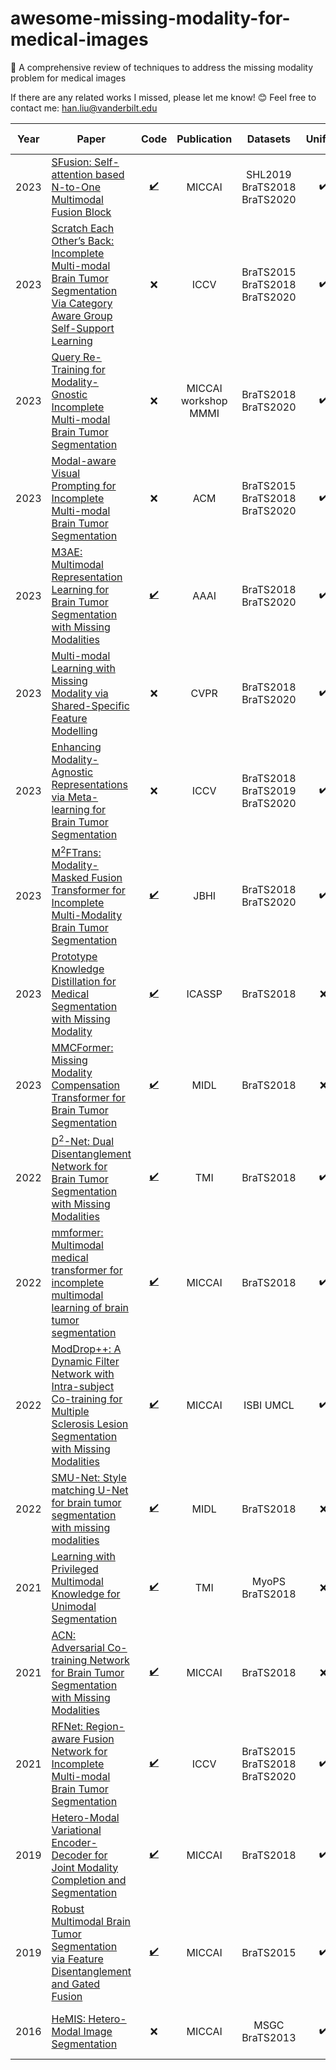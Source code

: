 # awesome-missing-modality-for-medical-images
📝 A comprehensive review of techniques to address the missing modality problem for medical images

If there are any related works I missed, please let me know! 😊 Feel free to contact me: han.liu@vanderbilt.edu



| Year | Paper | Code | Publication | Datasets | Unified | Reported results |
| :---: | --- | :---: | :---: | :---: | :---: | :---: |
| 2023 | [SFusion: Self-attention based N-to-One Multimodal Fusion Block](https://arxiv.org/pdf/2208.12776.pdf) | [:heavy_check_mark:](https://github.com/scut-cszcl/SFusion) | MICCAI  | SHL2019 BraTS2018 BraTS2020 | :heavy_check_mark: | > H-UVED, ACN, D2Net, GFF |
| 2023 | [Scratch Each Other’s Back: Incomplete Multi-modal Brain Tumor Segmentation Via Category Aware Group Self-Support Learning](https://openaccess.thecvf.com/content/ICCV2023/papers/Qiu_Scratch_Each_Others_Back_Incomplete_Multi-Modal_Brain_Tumor_Segmentation_via_ICCV_2023_paper.pdf) | :x: | ICCV  | BraTS2015 BraTS2018 BraTS2020 | :heavy_check_mark: | > H-UVED, RobustSeg, RFNet, mmformer |
| 2023 | [Query Re-Training for Modality-Gnostic Incomplete Multi-modal Brain Tumor Segmentation](https://chendl02.github.io/data/MICCAI2023-Query%20Re-Training%20for%20Modality-Gnostic%20and%20Robust%20Incomplete%20Multi-modal%20Brain%20Tumor%20Segmentation.pdf) | :x: | MICCAI workshop MMMI  | BraTS2018 BraTS2020 | :heavy_check_mark: | > H-UVED, RobustSeg, RFNet, mmformer |
| 2023 | [Modal-aware Visual Prompting for Incomplete Multi-modal Brain Tumor Segmentation](https://dl.acm.org/doi/pdf/10.1145/3581783.3611712) | :x: | ACM  | BraTS2015 BraTS2018 BraTS2020 | :heavy_check_mark: | > HeMIS, H-UVED, RobustSeg, mmformer |
| 2023 | [M3AE: Multimodal Representation Learning for Brain Tumor Segmentation with Missing Modalities](https://arxiv.org/pdf/2303.05302.pdf) | [:heavy_check_mark:](https://github.com/ccarliu/m3ae) | AAAI  | BraTS2018 BraTS2020 | :heavy_check_mark: | > H-UVED, ACN, SMU-Net, RFNet |
| 2023 | [Multi-modal Learning with Missing Modality via Shared-Specific Feature Modelling](https://arxiv.org/pdf/2307.14126.pdf) | :x: | CVPR  | BraTS2018 BraTS2020 | :heavy_check_mark: | > HeMIS, H-UVED, RobustSeg, mmformer, ACN, KD-Net |
| 2023 | [Enhancing Modality-Agnostic Representations via Meta-learning for Brain Tumor Segmentation](https://openaccess.thecvf.com/content/ICCV2023/papers/Konwer_Enhancing_Modality-Agnostic_Representations_via_Meta-Learning_for_Brain_Tumor_Segmentation_ICCV_2023_paper.pdf) | :x: | ICCV  | BraTS2018 BraTS2019 BraTS2020 | :heavy_check_mark: | > HeMIS, H-UVED, D2-Net, ACN, RFNet, mmformer |
| 2023 | [M<sup>2</sup>FTrans: Modality-Masked Fusion Transformer for Incomplete Multi-Modality Brain Tumor Segmentation](https://ieeexplore-ieee-org.proxy.library.vanderbilt.edu/stamp/stamp.jsp?tp=&arnumber=10288381) | [:heavy_check_mark:](https://github.com/Jun-Jie-Shi/M2FTrans) | JBHI  | BraTS2018 BraTS2020 | :heavy_check_mark: | > HeMIS, H-UVED, RobustSeg, RFNet, mmformer, ACN, SMU-Net |
| 2023 | [Prototype Knowledge Distillation for Medical Segmentation with Missing Modality](https://arxiv.org/pdf/2303.09830.pdf) | [:heavy_check_mark:](https://github.com/SakurajimaMaiii/ProtoKD) | ICASSP  | BraTS2018 | :x: | > H-UVED, KD-Net, PMKL |
| 2023 | [MMCFormer: Missing Modality Compensation Transformer for Brain Tumor Segmentation](https://openreview.net/pdf?id=PD0ASSmvlE) | [:heavy_check_mark:](https://github.com/xmindflow/MMCFormer) | MIDL | BraTS2018 | :x: | > HeMIS, H-UVED, ACN, SMU |
| 2022 | [D<sup>2</sup>-Net: Dual Disentanglement Network for Brain Tumor Segmentation with Missing Modalities](https://ieeexplore-ieee-org.proxy.library.vanderbilt.edu/stamp/stamp.jsp?tp=&arnumber=9775681) | [:heavy_check_mark:](https://github.com/CityU-AIM-Group/D2Net) | TMI | BraTS2018 | :heavy_check_mark: | > HeMIS, H-UVED, KD-net, ACN, RobustSeg |
| 2022 | [mmformer: Multimodal medical transformer for incomplete multimodal learning of brain tumor segmentation](https://arxiv.org/pdf/2206.02425.pdf) | [:heavy_check_mark:](https://github.com/YaoZhang93/mmFormer) | MICCAI | BraTS2018 | :heavy_check_mark: | > HeMIS, H-UVED; < ACN |
| 2022 | [ModDrop++: A Dynamic Filter Network with Intra-subject Co-training for Multiple Sclerosis Lesion Segmentation with Missing Modalities](https://arxiv.org/pdf/2203.04959.pdf) | [:heavy_check_mark:](https://github.com/han-liu/ModDropPlusPlus) | MICCAI | ISBI UMCL | :heavy_check_mark: | > modality dropout |
| 2022 | [SMU-Net: Style matching U-Net for brain tumor segmentation with missing modalities](https://arxiv.org/pdf/2204.02961.pdf) | [:heavy_check_mark:](https://github.com/rezazad68/smunet) | MIDL | BraTS2018 | :x: | > HeMIS, H-UVED, ACN |
| 2021 | [Learning with Privileged Multimodal Knowledge for Unimodal Segmentation](https://ieeexplore-ieee-org.proxy.library.vanderbilt.edu/stamp/stamp.jsp?tp=&arnumber=9567675) | [:heavy_check_mark:](https://github.com/cchen-cc/PMKL) | TMI | MyoPS BraTS2018 | :x: | > RobustSeg, SynthesisNet, KD-Net |
| 2021 | [ACN: Adversarial Co-training Network for Brain Tumor Segmentation with Missing Modalities](https://arxiv.org/pdf/2106.14591.pdf) | [:heavy_check_mark:](https://github.com/Wangyixinxin/ACN) | MICCAI | BraTS2018 | :x: | > HeMIS, H-UVED, KD-Net |
| 2021 | [RFNet: Region-aware Fusion Network for Incomplete Multi-modal Brain Tumor Segmentation](https://openaccess.thecvf.com/content/ICCV2021/papers/Ding_RFNet_Region-Aware_Fusion_Network_for_Incomplete_Multi-Modal_Brain_Tumor_Segmentation_ICCV_2021_paper.pdf) | [:heavy_check_mark:](https://github.com/dyh127/RFNet) | ICCV | BraTS2015 BraTS2018 BraTS2020 | :heavy_check_mark: | > HeMIS, H-UVED, RobustSeg |
| 2019 | [Hetero-Modal Variational Encoder-Decoder for Joint Modality Completion and Segmentation](https://arxiv.org/pdf/1907.11150.pdf) | [:heavy_check_mark:](https://github.com/ReubenDo/U-HVED) | MICCAI | BraTS2018 | :heavy_check_mark: | > HeMIS, H-HeMIS; < Ind. model |
| 2019 | [Robust Multimodal Brain Tumor Segmentation via Feature Disentanglement and Gated Fusion](https://arxiv.org/pdf/2002.09708.pdf) | [:heavy_check_mark:](https://github.com/cchen-cc/Robust-Mseg) | MICCAI | BraTS2015 | :heavy_check_mark: | > HeMIS, imputation MLP |
| 2016 | [HeMIS: Hetero-Modal Image Segmentation](https://arxiv.org/pdf/1607.05194.pdf) | :x: | MICCAI | MSGC BraTS2013 | :heavy_check_mark: | > mean-filling, imputation MLP |
